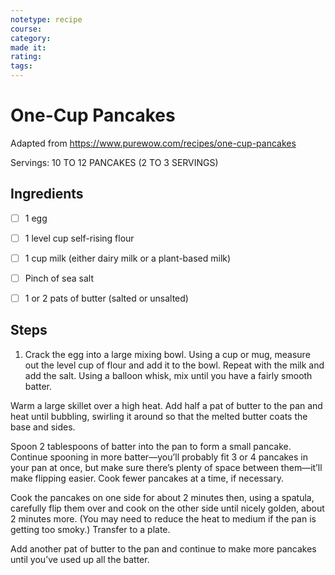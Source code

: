```yaml
---
notetype: recipe
course:
category:
made it:
rating:
tags:
---
```

# One-Cup Pancakes

Adapted from https://www.purewow.com/recipes/one-cup-pancakes

Servings: 10 TO 12 PANCAKES (2 TO 3 SERVINGS)

## Ingredients
- [ ] 1 egg- [ ] 1 level cup self-rising flour- [ ] 1 cup milk (either dairy milk or a plant-based milk)- [ ] Pinch of sea salt- [ ] 1 or 2 pats of butter (salted or unsalted)

## Steps
1) Crack the egg into a large mixing bowl. Using a cup or mug, measure out the level cup of flour and add it to the bowl. Repeat with the milk and add the salt. Using a balloon whisk, mix until you have a fairly smooth batter.

Warm a large skillet over a high heat. Add half a pat of butter to the pan and heat until bubbling, swirling it around so that the melted butter coats the base and sides.

Spoon 2 tablespoons of batter into the pan to form a small pancake. Continue spooning in more batter—you’ll probably fit 3 or 4 pancakes in your pan at once, but make sure there’s plenty of space between them—it’ll make flipping easier. Cook fewer pancakes at a time, if necessary.

Cook the pancakes on one side for about 2 minutes then, using a spatula, carefully flip them over and cook on the other side until nicely golden, about 2 minutes more. (You may need to reduce the heat to medium if the pan is getting too smoky.) Transfer to a plate.

Add another pat of butter to the pan and continue to make more pancakes until you’ve used up all the batter.

